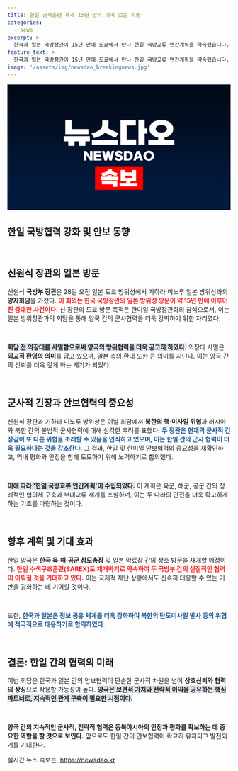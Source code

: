 ```yaml
---
title: 한일 군사훈련 재개 15년 만의 의미 있는 회동!
categories:
  - News
excerpt: >
  한국과 일본 국방장관이 15년 만에 도쿄에서 만나 한일 국방교류 연간계획을 약속했습니다. 북한의 위협 속에서 안보 협력을 강화하고, 군사 훈련 재개를 통해 역내 평화와 안정을 도모하기 위한 뜻을 모았습니다.
feature_text: >
  한국과 일본 국방장관이 15년 만에 도쿄에서 만나 한일 국방교류 연간계획을 약속했습니다. 북한의 위협 속에서 안보 협력을 강화하고, 군사 훈련 재개를 통해 역내 평화와 안정을 도모하기 위한 뜻을 모았습니다.
image: '/assets/img/newsdao_breakingnews.jpg'
---
```


<p><img src="/assets/img/newsdao_breakingnews.jpg" alt="koreaapp 속보" /></p>

<h2 data-ke-size="size26">한일 국방협력 강화 및 안보 동향</h2>

<p data-ke-size="size16">&nbsp;</p>

<h2 data-ke-size="size26">신원식 장관의 일본 방문</h2>

<p>신원식 <b>국방부 장관</b>은 28일 오전 일본 도쿄 방위성에서 기하라 미노루 일본 방위상과의 <b>양자회담</b>을 가졌다. <b><span style="color: #ee2323;">이 회의는 한국 국방장관의 일본 방위성 방문이 약 15년 만에 이루어진 중대한 사건이다.</span></b> 신 장관의 도쿄 방문 목적은 한미일 국방장관회의 참석으로서, 이는 일본 방위장관과의 회담을 통해 양국 간의 군사협력을 더욱 강화하기 위한 자리였다.</p>

<p data-ke-size="size16">&nbsp;</p>

<p><b><span style="background-color: #21538527;">회담 전 의장대를 사열함으로써 양국의 방위협력을 더욱 공고히 하였다.</span></b> 의장대 사열은 <b>외교적 환영의 의미</b>를 담고 있으며, 일본 측의 환대 또한 큰 의미를 지닌다. 이는 양국 간의 신뢰를 더욱 깊게 하는 계기가 되었다.</p>

<p data-ke-size="size16">&nbsp;</p>

<h2 data-ke-size="size26">군사적 긴장과 안보협력의 중요성</h2>

<p>신원식 장관과 기하라 미노루 방위상은 이날 회담에서 <b>북한의 핵·미사일 위협</b>과 러시아와 북한 간의 불법적 군사협력에 대해 심각한 우려를 표했다. <b><span style="color: #1a5490;">두 장관은 현재의 군사적 긴장감이 또 다른 위협을 초래할 수 있음을 인식하고 있으며, 이는 한일 간의 군사 협력이 더욱 필요하다는 것을 강조한다.</span></b> 그 결과, 한일 및 한미일 안보협력의 중요성을 재확인하고, 역내 평화와 안정을 함께 도모하기 위해 노력하기로 합의했다.</p>

<p data-ke-size="size16">&nbsp;</p>

<p><b><span style="background-color: #21538527;">이에 따라 '한일 국방교류 연간계획'이 수립되었다.</span></b> 이 계획은 육군, 해군, 공군 간의 정례적인 협의체 구축과 부대교류 재개를 포함하며, 이는 두 나라의 안전을 더욱 확고하게 하는 기초를 마련하는 것이다.</p>

<p data-ke-size="size16">&nbsp;</p>

<h2 data-ke-size="size26">향후 계획 및 기대 효과</h2>

<p>한일 양국은 <b>한국 육·해·공군 참모총장</b> 및 일본 막료장 간의 상호 방문을 재개할 예정이다. <b><span style="color: #ee2323;">한일 수색구조훈련(SAREX)도 재개하기로 약속하여 두 국방부 간의 실질적인 협력이 이뤄질 것을 기대하고 있다.</span></b> 이는 국제적 재난 상황에서도 신속히 대응할 수 있는 기반을 강화하는 데 기여할 것이다.</p>

<p data-ke-size="size16">&nbsp;</p>

<p>또한, <b><span style="color: #1a5490;">한국과 일본은 정보 공유 체계를 더욱 강화하여 북한의 탄도미사일 발사 등의 위협에 적극적으로 대응하기로 합의하였다.</span></b></p>

<p data-ke-size="size16">&nbsp;</p>

<h2 data-ke-size="size26">결론: 한일 간의 협력의 미래</h2>

<p>이번 회담은 한국과 일본 간의 안보협력이 단순한 군사적 차원을 넘어 <b>상호신뢰와 협력의 상징</b>으로 작용할 가능성이 높다. <b><span style="background-color: #21538527;">양국은 보편적 가치와 전략적 이익을 공유하는 핵심 파트너로, 지속적인 관계 구축이 필요한 시점이다.</span></b></p>

<p data-ke-size="size16">&nbsp;</p>

<p><b>양국 간의 지속적인 군사적, 전략적 협력은 동북아시아의 안정과 평화를 확보하는 데 중요한 역할을 할 것으로 보인다.</b> 앞으로도 한일 간의 안보협력이 확고히 유지되고 발전되기를 기대한다.</p>
실시간 뉴스 속보는, <a href="https://newsdao.kr" rel="dofollow">https://newsdao.kr</a>


